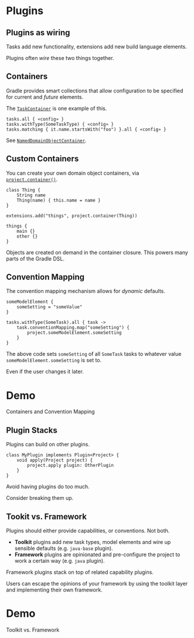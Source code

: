 # Plugins

## Plugins as wiring

Tasks add new functionality, extensions add new build language elements.

Plugins often *wire* these two things together.

## Containers

Gradle provides smart collections that allow configuration to be specified for current and *future* elements. 

The [`TaskContainer`](http://gradle.org/docs/current/javadoc/org/gradle/api/tasks/TaskContainer.html) is one example of this.

    tasks.all { «config» }
    tasks.withType(SomeTaskType) { «config» }
    tasks.matching { it.name.startsWith("foo") }.all { «config» }

See [`NamedDomainObjectContainer`](http://gradle.org/docs/current/javadoc/org/gradle/api/NamedDomainObjectContainer.html).

## Custom Containers

You can create your own domain object containers, via [`project.container()`](http://gradle.org/docs/current/javadoc/org/gradle/api/Project.html#container\(java.lang.Class\)).

    class Thing {
        String name
        Thing(name) { this.name = name }
    }
    
    extensions.add("things", project.container(Thing))
    
    things {
        main {}
        other {}
    }

Objects are created on demand in the container closure. This powers many parts of the Gradle DSL.

## Convention Mapping

The convention mapping mechanism allows for *dynamic* defaults.

    someModelElement {
        someSetting = "someValue"
    }

    tasks.withType(SomeTask).all { task ->
        task.conventionMapping.map("someSetting") { 
            project.someModelElement.someSetting 
        }
    }

The above code sets `someSetting` of all `SomeTask` tasks to whatever value `someModelElement.someSetting` is set to.

Even if the user changes it later.

# Demo

Containers and Convention Mapping

## Plugin Stacks

Plugins can build on other plugins.

    class MyPlugin implements Plugin<Project> {
        void apply(Project project) {
            project.apply plugin: OtherPlugin
        }
    }

Avoid having plugins do too much. 

Consider breaking them up.

## Tookit vs. Framework

Plugins should either provide capabilities, or conventions. Not both.

* **Toolkit** plugins add new task types, model elements and wire up sensible defaults (e.g. `java-base` plugin).
* **Framework** plugins are opinionated and pre-configure the project to work a certain way (e.g. `java` plugin).

Framework plugins stack on top of related capability plugins.

Users can escape the opinions of your framework by using the toolkit layer and implementing their own framework.

# Demo

Toolkit vs. Framework
